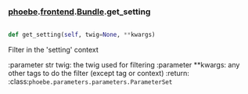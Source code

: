 ### [phoebe](phoebe.md).[frontend](frontend.md).[Bundle](Bundle.md).get_setting

```py

def get_setting(self, twig=None, **kwargs)

```



Filter in the 'setting' context

:parameter str twig: the twig used for filtering
:parameter **kwargs: any other tags to do the filter (except tag or
    context)
:return: :class:`phoebe.parameters.parameters.ParameterSet`

